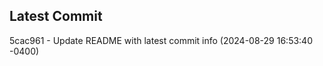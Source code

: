 
## Latest Commit
5cac961 - Update README with latest commit info (2024-08-29 16:53:40 -0400) <Yunxi-Zhou>
